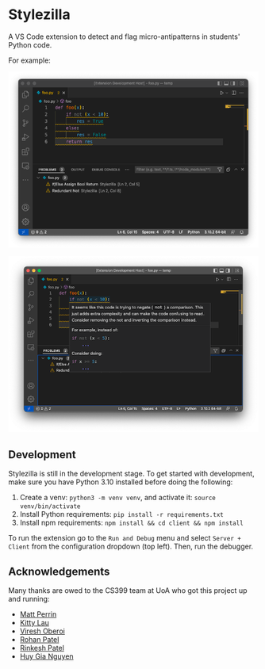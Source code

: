 # Stylezilla

A VS Code extension to detect and flag micro-antipatterns in students' Python code.

For example:

![Example Showing Diagnostics](/.github/assets/example1.png?raw=true)

![Example Showing Description](/.github/assets/example2.png?raw=true)

## Development

Stylezilla is still in the development stage.
To get started with development, make sure you have Python 3.10 installed before doing the following:

1. Create a venv: `python3 -m venv venv`, and activate it: `source venv/bin/activate`
2. Install Python requirements: `pip install -r requirements.txt`
3. Install npm requirements: `npm install && cd client && npm install`

To run the extension go to the `Run and Debug` menu and select `Server + Client` from the configuration dropdown (top left). Then, run the debugger.

## Acknowledgements

Many thanks are owed to the CS399 team at UoA who got this project up and running:

- [Matt Perrin](https://github.com/PerrinFinger)
- [Kitty Lau](https://github.com/kittylau152)
- [Viresh Oberoi](https://github.com/viresh-oberoi)
- [Rohan Patel](https://github.com/RohanPatel-1)
- [Rinkesh Patel](https://github.com/Rinkesh-P)
- [Huy Gia Nguyen](https://github.com/hugn456)

